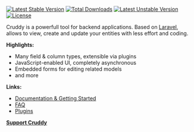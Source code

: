[![Latest Stable Version](https://poser.pugx.org/kalnoy/cruddy/v/stable.svg)](https://packagist.org/packages/kalnoy/cruddy)
[![Total Downloads](https://poser.pugx.org/kalnoy/cruddy/downloads.svg)](https://packagist.org/packages/kalnoy/cruddy)
[![Latest Unstable Version](https://poser.pugx.org/kalnoy/cruddy/v/unstable.svg)](https://packagist.org/packages/kalnoy/cruddy)
[![License](https://poser.pugx.org/kalnoy/cruddy/license.svg)](https://packagist.org/packages/kalnoy/cruddy)

Cruddy is a powerfull tool for backend applications. Based on [Laravel](http://laravel.com),
allows to view, create and update your entities with less effort and coding.

__Highlights:__

*   Many field & column types, extensible via plugins
*   JavaScript-enabled UI, completely asynchronous
*   Embedded forms for editing related models
*   and more

__Links:__

*   [Documentation & Getting Started](https://github.com/lazychaser/cruddy/wiki/Home)
*   [FAQ](https://github.com/lazychaser/cruddy/wiki/Home#faq)
*   [Plugins](https://github.com/lazychaser/cruddy/wiki/Plugins)

__[Support Cruddy](https://www.paypal.com/cgi-bin/webscr?cmd=_s-xclick&hosted_button_id=4XER3ZN496WCU)__